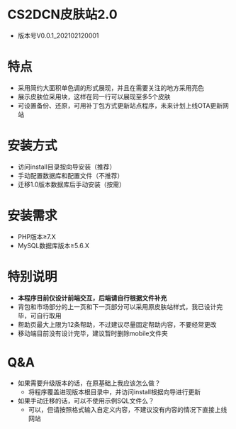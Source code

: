 # CS2DCN皮肤站2.0
  - 版本号V0.0.1_202102120001
# 特点
  - 采用简约大面积单色调的形式展现，并且在需要关注的地方采用亮色
  - 展示皮肤位采用块，这样在同一行可以展现至多5个皮肤
  - 可设置备份、还原，可用补丁包方式更新站点程序，未来计划上线OTA更新网站
# 安装方式
  - 访问install目录按向导安装（推荐）
  - 手动配置数据库和配置文件（不推荐）
  - 迁移1.0版本数据库后手动安装（按需）
# 安装需求
  - PHP版本≥7.X
  - MySQL数据库版本≥5.6.X
# 特别说明
  - **本程序目前仅设计前端交互，后端请自行根据文件补充**
  - 背包和市场部分的上一页和下一页部分可以采用原皮肤站样式，我已设计完毕，可自行取用
  - 帮助页最大上限为12条帮助，不过建议尽量固定帮助内容，不要经常更改
  - 移动端目前没有设计完毕，建议暂时删除mobile文件夹
# Q&A
  - 如果需要升级版本的话，在原基础上我应该怎么做？
    - 将程序覆盖进现版本根目录中，并访问install根据向导进行更新
  - 如果手动迁移的话，可以不使用示例SQL文件么？
    - 可以，但请按照格式输入自定义内容，不建议没有内容的情况下直接上线网站
